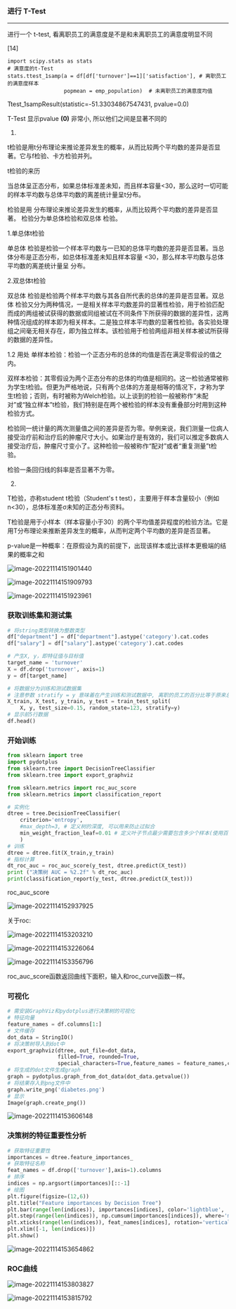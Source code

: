 ### 进行 T-Test

------

进行一个 t-test, 看离职员工的满意度是不是和未离职员工的满意度明显不同

[14]

```
import scipy.stats as stats
# 满意度的t-Test
stats.ttest_1samp(a = df[df['turnover']==1]['satisfaction'], # 离职员工的满意度样本
                  popmean = emp_population)  # 未离职员工的满意度均值
```

Ttest_1sampResult(statistic=-51.33034867547431, pvalue=0.0)

T-Test 显示pvalue **(0)** 非常小, 所以他们之间是显著不同的





1.

t检验是用t分布理论来推论差异发生的概率，从而比较两个平均数的差异是否显著。它与f检验、卡方检验并列。

t检验的来历

当总体呈正态分布，如果总体标准差未知，而且样本容量<30，那么这时一切可能的样本平均数与总体平均数的离差统计量呈t分布。

检验是用 分布理论来推论差异发生的概率，从而比较两个平均数的差异是否显著。 检验分为单总体检验和双总体 检验。

1.单总体t检验

单总体 检验是检验一个样本平均数与一已知的总体平均数的差异是否显著。当总体分布是正态分布，如总体标准差未知且样本容量 <30，那么样本平均数与总体平均数的离差统计量呈 分布。

2.双总体t检验

双总体 检验是检验两个样本平均数与其各自所代表的总体的差异是否显著。双总体 检验又分为两种情况，一是相关样本平均数差异的显著性检验，用于检验匹配而成的两组被试获得的数据或同组被试在不同条件下所获得的数据的差异性，这两种情况组成的样本即为相关样本。二是独立样本平均数的显著性检验。各实验处理组之间毫无相关存在，即为独立样本。该检验用于检验两组非相关样本被试所获得的数据的差异性。

1.2 用处
单样本检验：检验一个正态分布的总体的均值是否在满足零假设的值之内。

双样本检验：其零假设为两个正态分布的总体的均值是相同的。这一检验通常被称为学生t检验。但更为严格地说，只有两个总体的方差是相等的情况下，才称为学生t检验；否则，有时被称为Welch检验。以上谈到的检验一般被称作“未配对”或“独立样本”t检验，我们特别是在两个被检验的样本没有重叠部分时用到这种检验方式。

检验同一统计量的两次测量值之间的差异是否为零。举例来说，我们测量一位病人接受治疗前和治疗后的肿瘤尺寸大小。如果治疗是有效的，我们可以推定多数病人接受治疗后，肿瘤尺寸变小了。这种检验一般被称作“配对”或者“重复测量”t检验。

检验一条回归线的斜率是否显著不为零。


2.

T检验，亦称student t检验（Student's t test），主要用于样本含量较小（例如n<30），总体标准差σ未知的正态分布资料。

T检验是用于小样本（样本容量小于30）的两个平均值差异程度的检验方法。它是用T分布理论来推断差异发生的概率，从而判定两个平均数的差异是否显著。

p-value是一种概率：在原假设为真的前提下，出现该样本或比该样本更极端的结果的概率之和



![image-20221114151901440](C:\Users\lonux\AppData\Roaming\Typora\typora-user-images\image-20221114151901440.png)

![image-20221114151909793](C:\Users\lonux\AppData\Roaming\Typora\typora-user-images\image-20221114151909793.png)

![image-20221114151923961](C:\Users\lonux\AppData\Roaming\Typora\typora-user-images\image-20221114151923961.png)





### 获取训练集和测试集

```python
# 将string类型转换为整数类型
df["department"] = df["department"].astype('category').cat.codes
df["salary"] = df["salary"].astype('category').cat.codes

# 产生X, y，即特征值与目标值
target_name = 'turnover'
X = df.drop('turnover', axis=1)
y = df[target_name]

# 将数据分为训练和测试数据集
# 注意参数 stratify = y 意味着在产生训练和测试数据中, 离职的员工的百分比等于原来总的数据中的离职的员工的百分比
X_train, X_test, y_train, y_test = train_test_split(
    X, y, test_size=0.15, random_state=123, stratify=y)
# 显示前5行数据
df.head()
```

### 开始训练

```python
from sklearn import tree
import pydotplus 
from sklearn.tree import DecisionTreeClassifier
from sklearn.tree import export_graphviz

from sklearn.metrics import roc_auc_score
from sklearn.metrics import classification_report
```



```python
# 实例化
dtree = tree.DecisionTreeClassifier(
    criterion='entropy',
    #max_depth=3, # 定义树的深度, 可以用来防止过拟合
    min_weight_fraction_leaf=0.01 # 定义叶子节点最少需要包含多少个样本(使用百分比表达), 防止过拟合
    )
# 训练
dtree = dtree.fit(X_train,y_train)
# 指标计算
dt_roc_auc = roc_auc_score(y_test, dtree.predict(X_test))
print ("决策树 AUC = %2.2f" % dt_roc_auc)
print(classification_report(y_test, dtree.predict(X_test)))
```

roc_auc_score

![image-20221114152937925](C:\Users\lonux\AppData\Roaming\Typora\typora-user-images\image-20221114152937925.png)







关于roc:

![image-20221114153203210](C:\Users\lonux\AppData\Roaming\Typora\typora-user-images\image-20221114153203210.png)



![image-20221114153226064](C:\Users\lonux\AppData\Roaming\Typora\typora-user-images\image-20221114153226064.png)





![image-20221114153356796](C:\Users\lonux\AppData\Roaming\Typora\typora-user-images\image-20221114153356796.png)

roc_auc_score函数返回曲线下面积，输入和roc_curve函数一样。



### 可视化

```python
# 需安装GraphViz和pydotplus进行决策树的可视化
# 特征向量
feature_names = df.columns[1:]
# 文件缓存
dot_data = StringIO()
# 将决策树导入到dot中
export_graphviz(dtree, out_file=dot_data,  
                filled=True, rounded=True,
                special_characters=True,feature_names = feature_names,class_names=['0','1'])
# 将生成的dot文件生成graph
graph = pydotplus.graph_from_dot_data(dot_data.getvalue())  
# 将结果存入到png文件中
graph.write_png('diabetes.png')
# 显示
Image(graph.create_png())
```

![image-20221114153606148](C:\Users\lonux\AppData\Roaming\Typora\typora-user-images\image-20221114153606148.png)

### 决策树的特征重要性分析

```python
# 获取特征重要性
importances = dtree.feature_importances_
# 获取特征名称
feat_names = df.drop(['turnover'],axis=1).columns
# 排序
indices = np.argsort(importances)[::-1]
# 绘图
plt.figure(figsize=(12,6))
plt.title("Feature importances by Decision Tree")
plt.bar(range(len(indices)), importances[indices], color='lightblue',  align="center")
plt.step(range(len(indices)), np.cumsum(importances[indices]), where='mid', label='Cumulative')
plt.xticks(range(len(indices)), feat_names[indices], rotation='vertical',fontsize=14)
plt.xlim([-1, len(indices)])
plt.show()
```

![image-20221114153654862](C:\Users\lonux\AppData\Roaming\Typora\typora-user-images\image-20221114153654862.png)

### ROC曲线

![image-20221114153803827](C:\Users\lonux\AppData\Roaming\Typora\typora-user-images\image-20221114153803827.png)

![image-20221114153815792](C:\Users\lonux\AppData\Roaming\Typora\typora-user-images\image-20221114153815792.png)